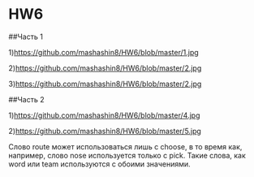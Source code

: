 # HW6

##Часть 1

1)https://github.com/mashashin8/HW6/blob/master/1.jpg

2)https://github.com/mashashin8/HW6/blob/master/2.jpg

3)https://github.com/mashashin8/HW6/blob/master/2.jpg


##Часть 2

1)https://github.com/mashashin8/HW6/blob/master/4.jpg

2)https://github.com/mashashin8/HW6/blob/master/5.jpg

Слово route может использоваться лишь с choose, в то время как, например, слово nose используется только с pick.
Такие слова, как word или team используются с обоими значениями.
